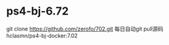 # ps4-bj-6.72

git clone https://github.com/zerofo/702.git
每日自动git pull源码
hclasmn/ps4-bj-docker:7.02
